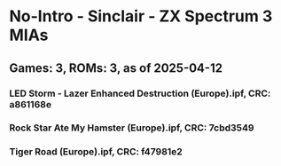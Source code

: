 # No-Intro - Sinclair - ZX Spectrum 3 MIAs
## Games: 3, ROMs: 3, as of 2025-04-12

### LED Storm - Lazer Enhanced Destruction (Europe).ipf, CRC: a861168e
### Rock Star Ate My Hamster (Europe).ipf, CRC: 7cbd3549
### Tiger Road (Europe).ipf, CRC: f47981e2
